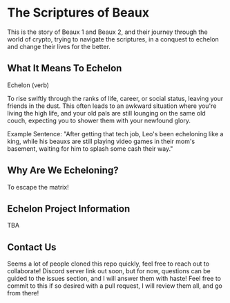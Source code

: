 # The Scriptures of Beaux
This is the story of Beaux 1 and Beaux 2, and their journey through the world of crypto, trying to navigate the scriptures, in a conquest to echelon and change their lives for the better.

## What It Means To Echelon
Echelon (verb)

To rise swiftly through the ranks of life, career, or social status, leaving your friends in the dust. This often leads to an awkward situation where you're living the high life, and your old pals are still lounging on the same old couch, expecting you to shower them with your newfound glory.

Example Sentence: "After getting that tech job, Leo's been echeloning like a king, while his beauxs are still playing video games in their mom's basement, waiting for him to splash some cash their way."

## Why Are We Echeloning?
To escape the matrix!

## Echelon Project Information
TBA

## Contact Us
Seems a lot of people cloned this repo quickly, feel free to reach out to collaborate! Discord server link out soon, but for now, questions can be guided to the issues section, and I will answer them with haste! Feel free to commit to this if so desired with a pull request, I will review them all, and go from there!